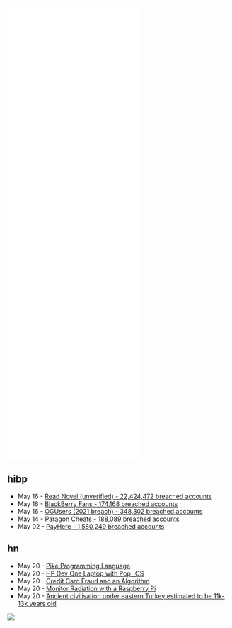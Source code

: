 ![Metrics](https://raw.githubusercontent.com/phixion/phixion/master/metrics.svg)

## hibp

<!--
for https://github.com/phixion/phixion/blob/main/.github/workflows/feeds.yml
-->
<!--START_SECTION:haveibeenpwnd-->
- May 16 - [Read Novel (unverified) - 22,424,472 breached accounts](https://haveibeenpwned.com/PwnedWebsites#ReadNovel)
- May 16 - [BlackBerry Fans - 174,168 breached accounts](https://haveibeenpwned.com/PwnedWebsites#BlackBerryFans)
- May 16 - [OGUsers (2021 breach) - 348,302 breached accounts](https://haveibeenpwned.com/PwnedWebsites#OGUsers2021)
- May 14 - [Paragon Cheats - 188,089 breached accounts](https://haveibeenpwned.com/PwnedWebsites#ParagonCheats)
- May 02 - [PayHere - 1,580,249 breached accounts](https://haveibeenpwned.com/PwnedWebsites#PayHere)
<!--END_SECTION:haveibeenpwnd-->

## hn

<!--
for https://github.com/phixion/phixion/blob/main/.github/workflows/feeds.yml
-->
<!--START_SECTION:hn-->
- May 20 - [Pike Programming Language](https://pike.lysator.liu.se/)
- May 20 - [HP Dev One Laptop with Pop _OS](https://hpdevone.com/)
- May 20 - [Credit Card Fraud and an Algorithm](https://www.lanacion.com.ar/seguridad/falsetti-el-estafador-el-canillita-que-descubrio-el-algoritmo-para-crear-tarjetas-de-credito-y-nid20052022/)
- May 20 - [Monitor Radiation with a Raspberry Pi](https://nbailey.ca/post/radiation-monitor/)
- May 20 - [Ancient civilisation under eastern Turkey estimated to be 11k-13k years old](https://www.spectator.co.uk/article/does-an-unknown-extraordinarily-ancient-civilisation-lie-buried-under-eastern-turkey-)
<!--END_SECTION:hn-->

<!--
for https://yhype.me
-->
![](https://hit.yhype.me/github/profile?user_id=13013670)
